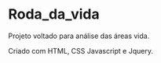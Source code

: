 # Roda_da_vida
Projeto voltado para análise das áreas vida.

Criado com HTML, CSS Javascript e Jquery.